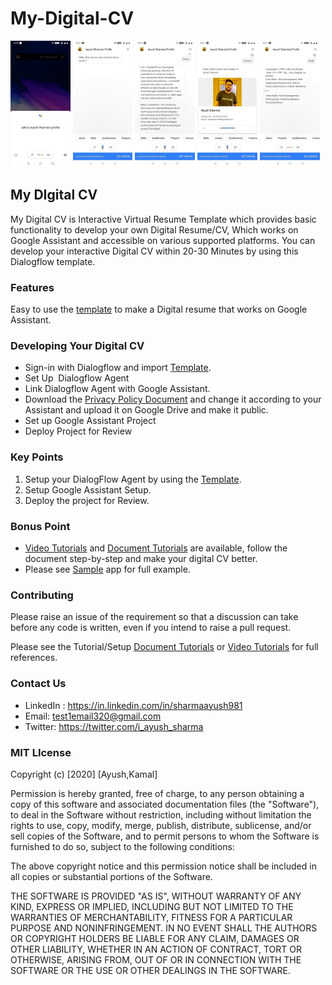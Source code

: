 # My-Digital-CV
<img src ="Snapshots/01.jpg" width= "19%" height ="50%"> <img src ="Snapshots/02.jpg" width= "19%" height ="50%"> <img src ="Snapshots/03.jpg" width= "19%" height ="50%"> <img src ="Snapshots/04.jpg" width= "19%" height ="50%">
<img src ="Snapshots/05.jpg" width= "19%" height ="50%">





## My DIgital CV
My Digital CV is Interactive Virtual Resume Template which provides basic functionality to develop your own Digital Resume/CV, Which works on Google Assistant and accessible on various supported platforms. You can develop your interactive Digital CV within 20-30 Minutes by using this Dialogflow template. 
### Features 
Easy to use the [template](https://github.com/sharmaaayu981/My-Digital-CV/tree/master/Template) to make a Digital resume that works on Google Assistant.


### Developing Your Digital CV
- Sign-in with Dialogflow and import [Template](https://github.com/sharmaaayu981/My-Digital-CV/tree/master/Template).
- Set Up  Dialogflow Agent
- Link Dialogflow Agent with Google Assistant.
- Download the [Privacy Policy Document](https://github.com/sharmaaayu981/My-Digital-CV/tree/master/Privacy%20Policy) and change it according to your Assistant and upload it on Google Drive and make it public.
- Set up Google Assistant Project
- Deploy Project for Review

### Key Points
1. Setup your DialogFlow Agent by using the [Template](https://github.com/sharmaaayu981/My-Digital-CV/tree/master/Template).
2. Setup Google Assistant Setup.
3. Deploy the project for Review.

### Bonus Point
- [Video Tutorials](https://www.youtube.com/playlist?list=PLnBXWQHTJNuE3_fWm37CGakRIMtJfMRvS) and [Document Tutorials](https://github.com/sharmaaayu981/My-Digital-CV/tree/master/Document%20Tutorials) are available, follow the document step-by-step and make your digital CV better.
- Please see [Sample](https://assistant.google.com/services/a/uid/000000ec94ce6de1?hl=en)
 app for full example. 


### Contributing
Please raise an issue of the requirement so that a discussion can take before any code is written, even if you intend to raise a pull request.

Please see the Tutorial/Setup [Document Tutorials](https://github.com/sharmaaayu981/My-Digital-CV/tree/master/Document%20Tutorials) or [Video Tutorials](https://www.youtube.com/playlist?list=PLnBXWQHTJNuE3_fWm37CGakRIMtJfMRvS) for full references.

### Contact Us
* LinkedIn : https://in.linkedin.com/in/sharmaayush981 
* Email: test1email320@gmail.com
* Twitter: https://twitter.com/i_ayush_sharma

### MIT LIcense
Copyright (c) [2020] [Ayush,Kamal]

Permission is hereby granted, free of charge, to any person obtaining a copy of this software and associated documentation files (the "Software"), to deal in the Software without restriction, including without limitation the rights to use, copy, modify, merge, publish, distribute, sublicense, and/or sell copies of the Software, and to permit persons to whom the Software is furnished to do so, subject to the following conditions:

The above copyright notice and this permission notice shall be included in all copies or substantial portions of the Software.

THE SOFTWARE IS PROVIDED "AS IS", WITHOUT WARRANTY OF ANY KIND, EXPRESS OR IMPLIED, INCLUDING BUT NOT LIMITED TO THE WARRANTIES OF MERCHANTABILITY, FITNESS FOR A PARTICULAR PURPOSE AND NONINFRINGEMENT. IN NO EVENT SHALL THE AUTHORS OR COPYRIGHT HOLDERS BE LIABLE FOR ANY CLAIM, DAMAGES OR OTHER LIABILITY, WHETHER IN AN ACTION OF CONTRACT, TORT OR OTHERWISE, ARISING FROM, OUT OF OR IN CONNECTION WITH THE SOFTWARE OR THE USE OR OTHER DEALINGS IN THE SOFTWARE.
